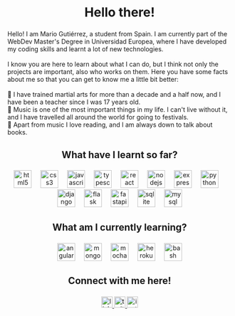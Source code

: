 <h1 align="center">Hello there!</h1>

###

<p align="left">Hello! I am Mario Gutiérrez, a student from Spain. I am currently part of the WebDev Master's Degree in Universidad Europea, where I have developed my coding skills and learnt a lot of new technologies.<br><br> I know you are here to learn about what I can do, but I think not only the projects are important,  also who works on them. Here you have some facts about me so that you can get to know me a little bit better:<br><br>🥋 I have trained martial arts for more than a decade and a half now, and I have been a teacher since I was 17 years old.<br>🎵 Music is one of the most important things in my life. I can't live without it, and I have travelled all around the world for going to festivals.<br>📖 Apart from music I love reading, and I am always down to talk about books.</p>

###

<h2 align="center">What have I learnt so far?</h2>

###

<div align="center">
  <a href="https://developer.mozilla.org/en-US/docs/Web/HTML" target="_blank"><img src="https://cdn.jsdelivr.net/gh/devicons/devicon/icons/html5/html5-original.svg" height="40" alt="html5 logo" /></a>
  <img width="12" />
  <a href="https://developer.mozilla.org/en-US/docs/Web/CSS" target="_blank"><img src="https://cdn.jsdelivr.net/gh/devicons/devicon/icons/css3/css3-original.svg" height="40" alt="css3 logo" /></a>
  <img width="12" />
  <a href="https://developer.mozilla.org/en-US/docs/Web/JavaScript" target="_blank"><img src="https://cdn.jsdelivr.net/gh/devicons/devicon/icons/javascript/javascript-original.svg" height="40" alt="javascript logo" /></a>
  <img width="12" />
  <a href="https://www.typescriptlang.org/" target="_blank"><img src="https://cdn.jsdelivr.net/gh/devicons/devicon/icons/typescript/typescript-original.svg" height="40" alt="typescript logo" /></a>
  <img width="12" />
  <a href="https://react.dev/" target="_blank"><img src="https://cdn.jsdelivr.net/gh/devicons/devicon/icons/react/react-original.svg" height="40" alt="react logo" /></a>
  <img width="12" />
  <a href="https://nodejs.org/" target="_blank"><img src="https://cdn.jsdelivr.net/gh/devicons/devicon/icons/nodejs/nodejs-original.svg" height="40" alt="nodejs logo" /></a>
  <img width="12" />
  <a href="https://expressjs.com/" target="_blank"><img src="https://cdn.jsdelivr.net/gh/devicons/devicon/icons/express/express-original.svg" height="40" alt="express logo" /></a>
  <img width="12" />
  <a href="https://www.python.org/" target="_blank"><img src="https://cdn.jsdelivr.net/gh/devicons/devicon/icons/python/python-original.svg" height="40" alt="python logo" /></a>
  <img width="12" />
  <a href="https://www.djangoproject.com/" target="_blank"><img src="https://cdn.jsdelivr.net/gh/devicons/devicon/icons/django/django-plain.svg" height="40" alt="django logo" /></a>
  <img width="12" />
  <a href="https://flask.palletsprojects.com/" target="_blank"><img src="https://cdn.jsdelivr.net/gh/devicons/devicon/icons/flask/flask-original.svg" height="40" alt="flask logo" /></a>
  <img width="12" />
  <a href="https://fastapi.tiangolo.com/" target="_blank"><img src="https://cdn.jsdelivr.net/gh/devicons/devicon/icons/fastapi/fastapi-original.svg" height="40" alt="fastapi logo" /></a>
  <img width="12" />
  <a href="https://www.sqlite.org/index.html" target="_blank"><img src="https://cdn.jsdelivr.net/gh/devicons/devicon/icons/sqlite/sqlite-original.svg" height="40" alt="sqlite logo" /></a>
  <img width="12" />
  <a href="https://www.mysql.com/" target="_blank"><img src="https://cdn.jsdelivr.net/gh/devicons/devicon/icons/mysql/mysql-original.svg" height="40" alt="mysql logo" /></a>
</div>

###

<h2 align="center">What am I currently learning?</h2>

###

<div align="center">
  <a href="https://angular.io/" target="_blank"><img src="https://cdn.jsdelivr.net/gh/devicons/devicon/icons/angularjs/angularjs-original.svg" height="40" alt="angularjs logo" /></a>
  <img width="12" />
  <a href="https://www.mongodb.com/" target="_blank"><img src="https://cdn.jsdelivr.net/gh/devicons/devicon/icons/mongodb/mongodb-original.svg" height="40" alt="mongodb logo" /></a>
  <img width="12" />
  <a href="https://mochajs.org/" target="_blank"><img src="https://cdn.jsdelivr.net/gh/devicons/devicon/icons/mocha/mocha-plain.svg" height="40" alt="mocha logo" /></a>
  <img width="12" />
  <a href="https://www.heroku.com/" target="_blank"><img src="https://cdn.jsdelivr.net/gh/devicons/devicon/icons/heroku/heroku-original.svg" height="40" alt="heroku logo" /></a>
  <img width="12" />
  <a href="https://www.gnu.org/software/bash/" target="_blank"><img src="https://cdn.jsdelivr.net/gh/devicons/devicon/icons/bash/bash-original.svg" height="40" alt="bash logo" /></a>
</div>

###

<h2 align="center">Connect with me here!</h2>

###

<div align="center">
  <a href="https://www.linkedin.com/in/marioscorner/" target="_blank">
    <img src="https://img.shields.io/static/v1?message=LinkedIn&logo=linkedin&label=&color=0077B5&logoColor=white&labelColor=&style=for-the-badge" height="25" alt="linkedin logo" />
  </a>
  <a href="https://x.com/elrincondehoid" target="_blank">
    <img src="https://img.shields.io/static/v1?message=Twitter&logo=twitter&label=&color=1DA1F2&logoColor=white&labelColor=&style=for-the-badge" height="25" alt="twitter logo" />
  </a>
  <a href="https://www.instagram.com/marioscorner/" target="_blank">
    <img src="https://img.shields.io/static/v1?message=Instagram&logo=instagram&label=&color=E4405F&logoColor=white&labelColor=&style=for-the-badge" height="25" alt="instagram logo" />
  </a>
</div>
